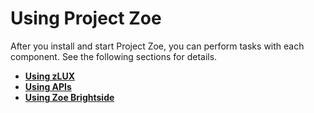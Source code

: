 # Using Project Zoe

After you install and start Project Zoe, you can perform tasks with each component. See the following sections for details.

* [**Using zLUX**](usingmvd/)
* [**Using APIs**](usingapis/)
* [**Using Zoe Brightside**](cli-usingcli/)

